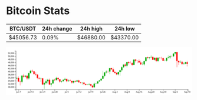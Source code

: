 # Bitcoin Stats

BTC/USDT|24h change|24h high|24h low|
|---|---|---|---|
|$45056.73|0.09%|$46880.00|$43370.00|

<img src="./chart.svg">
